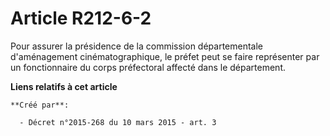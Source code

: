 # Article R212-6-2

Pour assurer la présidence de la commission départementale d'aménagement cinématographique, le préfet peut se faire
représenter par un fonctionnaire du corps préfectoral affecté dans le département.

**Liens relatifs à cet article**

	**Créé par**:

	  - Décret n°2015-268 du 10 mars 2015 - art. 3

